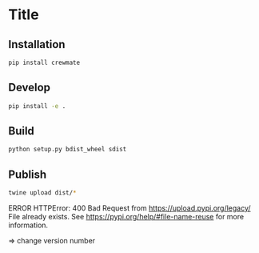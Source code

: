# Title

## Installation

```bash
pip install crewmate
```

## Develop

```bash
pip install -e .
```

## Build

```bash
python setup.py bdist_wheel sdist
```

## Publish

```bash
twine upload dist/*
```

ERROR    HTTPError: 400 Bad Request from https://upload.pypi.org/legacy/
         File already exists. See https://pypi.org/help/#file-name-reuse for more information.

=> change version number
